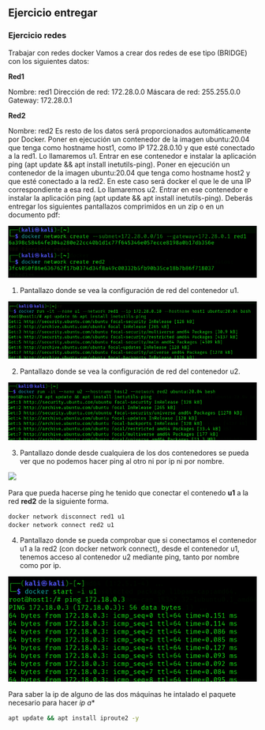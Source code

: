 ## Ejercicio entregar

### Ejercicio redes
Trabajar con redes docker
Vamos a crear dos redes de ese tipo (BRIDGE) con los siguientes datos:

**Red1**

Nombre: red1
Dirección de red: 172.28.0.0
Máscara de red: 255.255.0.0
Gateway: 172.28.0.1

**Red2**

Nombre: red2
Es resto de los datos será proporcionados automáticamente por Docker.
Poner en ejecución un contenedor de la imagen ubuntu:20.04 que tenga como hostname host1, como IP 172.28.0.10 y que esté conectado a la red1. Lo llamaremos u1.
Entrar en ese contenedor e instalar la aplicación ping (apt update && apt install inetutils-ping).
Poner en ejecución un contenedor de la imagen ubuntu:20.04 que tenga como hostname host2 y que esté conectado a la red2. En este caso será docker el que le de una IP correspondiente a esa red. Lo llamaremos u2.
Entrar en ese contenedor e instalar la aplicación ping (apt update && apt install inetutils-ping).
Deberás entregar los siguientes pantallazos comprimidos en un zip o en un documento pdf:

![](imagenes/ejercicio5_1.png)

1. Pantallazo donde se vea la configuración de red del contenedor u1.

![](imagenes/ejercicio5_2.png)

2. Pantallazo donde se vea la configuración de red del contenedor u2.

![](imagenes/ejercicio5_3.png)

3. Pantallazo donde desde cualquiera de los dos contenedores se pueda ver que no podemos hacer ping al otro ni por ip ni por nombre.

![](imagenes/ejericicio5_4.png)

Para que pueda hacerse ping he tenido que conectar el contenedo **u1** a la red **red2** de la siguiente forma.

```bash
docker network disconnect red1 u1
docker network connect red2 u1
```

4. Pantallazo donde se pueda comprobar que si conectamos el contenedor u1 a la red2 (con docker network connect), desde el contenedor u1, tenemos acceso al contenedor u2 mediante ping, tanto por nombre como por ip.

![](imagenes/ejercicio5_6.png)

Para saber la ip de alguno de las dos máquinas he intalado el paquete necesario para hacer *ip a**

```bash
apt update && apt install iproute2 -y
```
